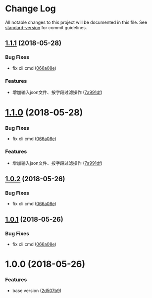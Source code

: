 # Change Log

All notable changes to this project will be documented in this file. See [standard-version](https://github.com/conventional-changelog/standard-version) for commit guidelines.

<a name="1.1.1"></a>
## [1.1.1](https://github.com/binsee/e-lang-tool/compare/1.0.0...1.1.1) (2018-05-28)


### Bug Fixes

* fix cli cmd ([066a08e](https://github.com/binsee/e-lang-tool/commit/066a08e))


### Features

* 增加输入json文件、按字段过滤操作 ([7a991df](https://github.com/binsee/e-lang-tool/commit/7a991df))



<a name="1.1.0"></a>
# [1.1.0](https://github.com/binsee/e-lang-tool/compare/1.0.0...1.1.0) (2018-05-28)


### Bug Fixes

* fix cli cmd ([066a08e](https://github.com/binsee/e-lang-tool/commit/066a08e))


### Features

* 增加输入json文件、按字段过滤操作 ([7a991df](https://github.com/binsee/e-lang-tool/commit/7a991df))



<a name="1.0.2"></a>
## [1.0.2](https://github.com/binsee/e-lang-tool/compare/1.0.0...1.0.2) (2018-05-26)


### Bug Fixes

* fix cli cmd ([066a08e](https://github.com/binsee/e-lang-tool/commit/066a08e))



<a name="1.0.1"></a>
## [1.0.1](https://github.com/binsee/e-lang-tool/compare/1.0.0...1.0.1) (2018-05-26)


### Bug Fixes

* fix cli cmd ([066a08e](https://github.com/binsee/e-lang-tool/commit/066a08e))



<a name="1.0.0"></a>
# 1.0.0 (2018-05-26)


### Features

* base version ([2d507b9](https://github.com/binsee/e-lang-tool/commit/2d507b9))



